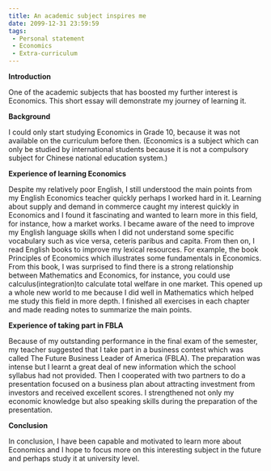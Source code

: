 ```yaml
---
title: An academic subject inspires me
date: 2099-12-31 23:59:59
tags:
 - Personal statement
 - Economics
 - Extra-curriculum
---
```


**Introduction**

One of the academic subjects that has boosted my further interest is Economics. This short essay will demonstrate my journey of learning it.

**Background**

I could only start studying Economics in Grade 10, because it was not available on the curriculum before then. (Economics is a subject which can only be studied by international students because it is not a compulsory subject for Chinese national education system.)

**Experience of learning Economics**

Despite my relatively poor English, I still understood the main points from my English Economics teacher quickly perhaps I worked hard in it. Learning about supply and demand in commerce caught my interest quickly in Economics and I found it fascinating and wanted to learn more in this field, for instance, how a market works. I became aware of the need to improve my English language skills when I did not understand some specific vocabulary such as vice versa, ceteris paribus and capita. From then on, I read English books to improve my lexical resources. For example, the book Principles of Economics which illustrates some fundamentals in Economics. From this book, I was surprised to find there is a strong relationship between Mathematics and Economics, for instance, you could use calculus(integration)to calculate total welfare in one market. This opened up a whole new world to me because I did well in Mathematics which helped me study this field in more depth. I finished all exercises in each chapter and made reading notes to summarize the main points.

**Experience of taking part in FBLA**

Because of my outstanding performance in the final exam of the semester, my teacher suggested that I take part in a business contest which was called The Future Business Leader of America (FBLA). The preparation was intense but I learnt a great deal of new information which the school syllabus had not provided. Then I cooperated with two partners to do a presentation focused on a business plan about attracting investment from investors and received excellent scores. I strengthened not only my economic knowledge but also speaking skills during the preparation of the presentation.

**Conclusion**

In conclusion, I have been capable and motivated to learn more about Economics and I hope to focus more on this interesting subject in the future and perhaps study it at university level.
